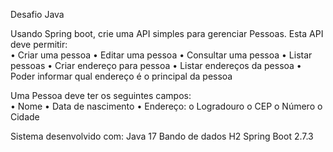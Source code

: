 Desafio Java

Usando Spring boot, crie uma API simples para gerenciar Pessoas. Esta API deve permitir:  
•	Criar uma pessoa
•	Editar uma pessoa
•	Consultar uma pessoa
•	Listar pessoas
•	Criar endereço para pessoa
•	Listar endereços da pessoa
•	Poder informar qual endereço é o principal da pessoa  

Uma Pessoa deve ter os seguintes campos:  
•	Nome
•	Data de nascimento
•	Endereço:
o	Logradouro
o	CEP
o	Número
o	Cidade


Sistema desenvolvido com:
 Java 17
 Bando de dados H2
 Spring Boot 2.7.3
